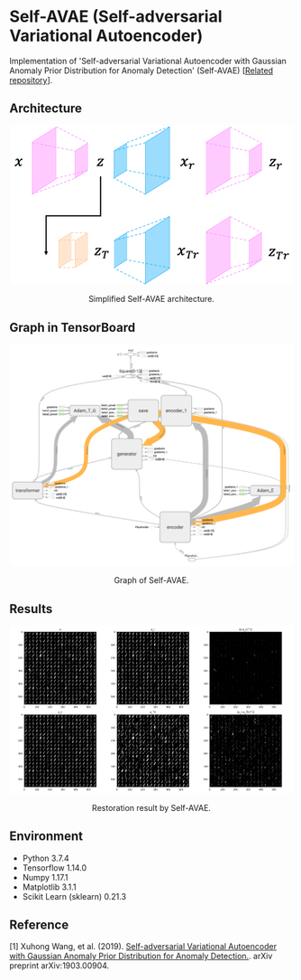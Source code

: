 Self-AVAE (Self-adversarial Variational Autoencoder)
=====

Implementation of 'Self-adversarial Variational Autoencoder with Gaussian Anomaly Prior Distribution for Anomaly Detection' (Self-AVAE) [<a href="https://github.com/YeongHyeon/CVAE-AnomalyDetection">Related repository</a>].

## Architecture
<div align="center">
  <img src="./figures/self-avae.png" width="500">  
  <p>Simplified Self-AVAE architecture.</p>
</div>

## Graph in TensorBoard
<div align="center">
  <img src="./figures/graph.png" width="800">  
  <p>Graph of Self-AVAE.</p>
</div>

## Results
<div align="center">
  <img src="./figures/restoring.png" width="800">  
  <p>Restoration result by Self-AVAE.</p>
</div>

## Environment
* Python 3.7.4  
* Tensorflow 1.14.0  
* Numpy 1.17.1  
* Matplotlib 3.1.1  
* Scikit Learn (sklearn) 0.21.3  

## Reference
[1] Xuhong Wang, et al. (2019). <a href="https://arxiv.org/abs/1903.00904">Self-adversarial Variational Autoencoder with Gaussian Anomaly Prior Distribution for Anomaly Detection.</a>. arXiv preprint arXiv:1903.00904.
